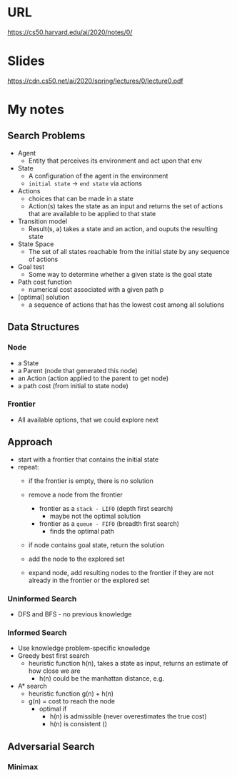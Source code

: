 # URL
https://cs50.harvard.edu/ai/2020/notes/0/

# Slides
https://cdn.cs50.net/ai/2020/spring/lectures/0/lecture0.pdf

# My notes

## Search Problems

- Agent
    - Entity that perceives its environment and act upon that env
- State
    - A configuration of the agent in the environment
    - `initial state` -> `end state` via actions
- Actions
    - choices that can be made in a state
    - Action(s) takes the state as an input and returns the set of actions that are available to be applied to that state 
- Transition model
    - Result(s, a) takes a state and an action, and ouputs the resulting state
- State Space
    - The set of all states reachable from the initial state by any sequence of actions
- Goal test
    - Some way to determine whether a given state is the goal state
- Path cost function
    - numerical cost associated with a given path p
- [optimal] solution
    - a sequence of actions that has the lowest cost among all solutions

## Data Structures

### Node
- a State
- a Parent (node that generated this node)
- an Action (action applied to the parent to get node)
- a path cost (from initial to state node)

### Frontier 
- All available options, that we could explore next

## Approach

- start with a frontier that contains the initial state
- repeat:
    - if the frontier is empty, there is no solution
    - remove a node from the frontier 
        - frontier as a `stack - LIFO` (depth first search)
            - maybe not the optimal solution
        - frontier as a `queue - FIFO` (breadth first search)
            - finds the optimal path

    - if node contains goal state, return the solution
    - add the node to the explored set
    - expand node, add resulting nodes to the frontier if they are not already in the frontier or the explored set

### Uninformed Search
- DFS and BFS - no previous knowledge

### Informed Search
- Use knowledge problem-specific knowledge
- Greedy best first search
    - heuristic function h(n), takes a state as input, returns an estimate of how close we are
        - h(n) could be the manhattan distance, e.g.
- A* search
    - heuristic function g(n) + h(n)
    - g(n) = cost to reach the node
        - optimal if 
            - h(n) is admissible (never overestimates the true cost)
            - h(n) is consistent ()

## Adversarial Search

### Minimax


